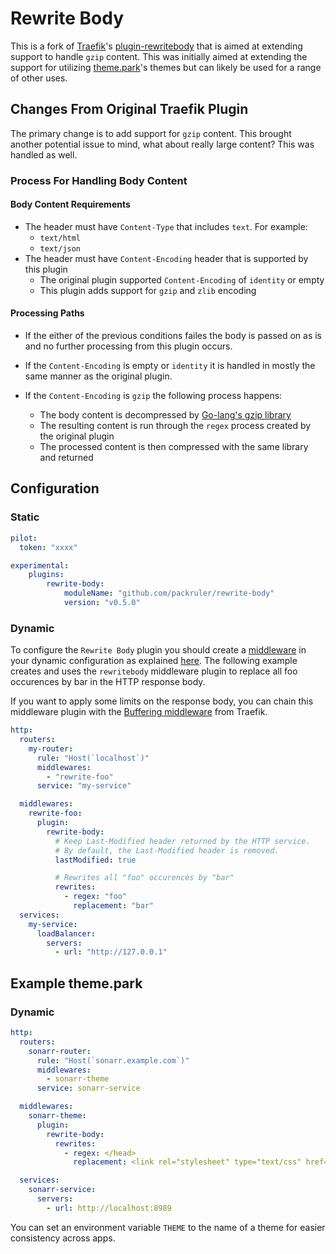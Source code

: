 # Rewrite Body

This is a fork of [Traefik](https://github.com/traefik)'s [plugin-rewritebody](https://github.com/traefik/plugin-rewritebody)
that is aimed at extending support to handle `gzip` content. This was initially aimed at extending the support for utilizing
[theme.park](https://github.com/traefik/plugin-rewritebody)'s themes but can likely be used for a range of other uses.

## Changes From Original Traefik Plugin

The primary change is to add support for `gzip` content. This brought another potential issue to mind, what about really large
content? This was handled as well.

### Process For Handling Body Content

#### Body Content Requirements

* The header must have `Content-Type` that includes `text`. For example:
  * `text/html`
  * `text/json`
* The header must have `Content-Encoding` header that is supported by this plugin
  * The original plugin supported `Content-Encoding` of `identity` or empty
  * This plugin adds support for `gzip` and `zlib` encoding

#### Processing Paths

* If the either of the previous conditions failes the body is passed on as is and no further processing from this plugin occurs.

* If the `Content-Encoding` is empty or `identity` it is handled in mostly the same manner as the original plugin.

* If the `Content-Encoding` is `gzip` the following process happens:
  * The body content is decompressed by [Go-lang's gzip library](https://pkg.go.dev/compress/gzip)
  * The resulting content is run through the `regex` process created by the original plugin
  * The processed content is then compressed with the same library and returned

## Configuration

### Static

```yaml
pilot:
  token: "xxxx"

experimental:
    plugins:
        rewrite-body:
            moduleName: "github.com/packruler/rewrite-body"
            version: "v0.5.0"
```

### Dynamic

To configure the `Rewrite Body` plugin you should create a [middleware](https://docs.traefik.io/middlewares/overview/) in 
your dynamic configuration as explained [here](https://docs.traefik.io/middlewares/overview/). The following example creates
and uses the `rewritebody` middleware plugin to replace all foo occurences by bar in the HTTP response body.

If you want to apply some limits on the response body, you can chain this middleware plugin with the [Buffering middleware](https://docs.traefik.io/middlewares/buffering/) from Traefik.

```yaml
http:
  routers:
    my-router:
      rule: "Host(`localhost`)"
      middlewares: 
        - "rewrite-foo"
      service: "my-service"

  middlewares:
    rewrite-foo:
      plugin:
        rewrite-body:
          # Keep Last-Modified header returned by the HTTP service.
          # By default, the Last-Modified header is removed.
          lastModified: true

          # Rewrites all "foo" occurences by "bar"
          rewrites:
            - regex: "foo"
              replacement: "bar"
  services:
    my-service:
      loadBalancer:
        servers:
          - url: "http://127.0.0.1"
```

## Example theme.park

### Dynamic

```yaml
http:
  routers:
    sonarr-router:
      rule: "Host(`sonarr.example.com`)"
      middlewares: 
        - sonarr-theme
      service: sonarr-service

  middlewares:
    sonarr-theme:
      plugin:
        rewrite-body:
          rewrites:
            - regex: </head>
              replacement: <link rel="stylesheet" type="text/css" href="https://theme-park.dev/css/base/sonarr/{{ env "THEME" }}.css"></head>

  services:
    sonarr-service:
      servers:
        - url: http://localhost:8989
```

You can set an environment variable `THEME` to the name of a theme for easier consistency across apps.

